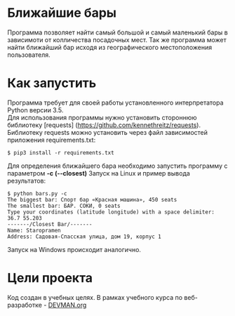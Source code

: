 # Ближайшие бары

Программа позволяет найти самый большой и самый маленький бары в зависимоти от колличества посадочных мест.
Так же программа может найти ближайший бар исходя из географического местоположения пользователя.

# Как запустить
Программа требует для своей работы установленного интерпретатора Python версии 3.5.  
Для использования программы нужно установить стороннюю библиотеку [requests] (https://github.com/kennethreitz/requests).  
Библиотеку requests можно установить через файл зависимостей приложения requirements.txt:
```#!bash
$ pip3 install -r requirements.txt
```
Для определения ближайшего бара необходимо запустить программу с параметром **-c (--closest)** 
Запуск на Linux и пример вывода результатов:

```#!bash
$ python bars.py -c
The biggest bar: Спорт бар «Красная машина», 450 seats
The smallest bar: БАР. СОКИ, 0 seats
Type your coordinates (latitude longitude) with a space delimiter: 36.7 55.203
-------/Closest Bar/-------
Name: Staropramen
Address: Садовая-Спасская улица, дом 19, корпус 1
```

Запуск на Windows происходит аналогично.

# Цели проекта

Код создан в учебных целях. В рамках учебного курса по веб-разработке - [DEVMAN.org](https://devman.org)
